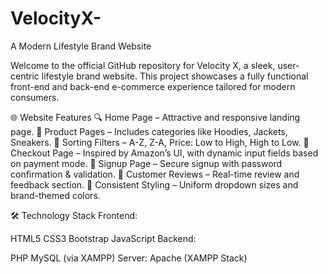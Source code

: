 # VelocityX- 
A Modern Lifestyle Brand Website

Welcome to the official GitHub repository for Velocity X, a sleek, user-centric lifestyle brand website. This project showcases a fully functional front-end and back-end e-commerce experience tailored for modern consumers.

🌐 Website Features
🔍 Home Page – Attractive and responsive landing page.
🧥 Product Pages – Includes categories like Hoodies, Jackets, Sneakers.
🛒 Sorting Filters – A-Z, Z-A, Price: Low to High, High to Low.
🧾 Checkout Page – Inspired by Amazon’s UI, with dynamic input fields based on payment mode.
📝 Signup Page – Secure signup with password confirmation & validation.
💬 Customer Reviews – Real-time review and feedback section.
🎨 Consistent Styling – Uniform dropdown sizes and brand-themed colors.

🛠️ Technology Stack
Frontend:

HTML5
CSS3
Bootstrap
JavaScript
Backend:

PHP
MySQL (via XAMPP)
Server: Apache (XAMPP Stack)
